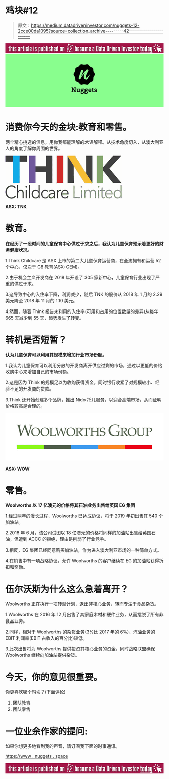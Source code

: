 # 鸡块#12

> 原文：<https://medium.datadriveninvestor.com/nuggets-12-2cce00da1095?source=collection_archive---------42----------------------->

[![](img/460e962dc673dcd10bb99cf1c477722c.png)](http://www.track.datadriveninvestor.com/BecomeDDItealI1)![](img/b56199696f92d4c4da647b5e02eb213a.png)

# 消费你今天的金块:教育和零售。

两个精心挑选的信息，用你我都能理解的术语解释。从技术角度切入，从澳大利亚人的角度了解你周围的世界。

![](img/03ae33b5d931a29b249ccf8c9363ba16.png)

**ASX: TNK**

# **教育**。

**在经历了一段时间的儿童保育中心供过于求之后，我认为儿童保育预示着更好的财务健康状况。**

1.Think Childcare 是 ASX 上市的第二大儿童保育运营商，在全澳拥有和运营 52 个中心，仅次于 G8 教育(ASX: GEM)。

2.由于机会主义开发商在 2018 年开设了 305 家新中心，儿童保育行业出现了严重的供过于求。

3.这导致中心的入住率下降，利润减少，随后 TNK 的股价从 2018 年 1 月的 2.29 美元降至 2018 年 11 月的 1.10 美元。

4.然而，随着 Think 报告未利用的入住率(可用和占用的位置数量的差异)从每年 665 天减少到 55 天，趋势发生了转变。

# **转机是否短暂**？

**认为儿童保育可以利用其规模来增加行业市场份额。**

1.我认为儿童保育可以利用分散的开发商离开供应过剩的市场，通过以更低的价格收购中心来增加自己的市场份额。

2.这是因为 Think 的规模足以为收购获得资金，同时银行收紧了对规模较小、经验不足的开发商的贷款。

3.Think 还开始创建多个品牌，推出 Nido 托儿服务，以迎合高端市场，从而证明价格较高是合理的。

![](img/07e8f0189ea53eed1b46004be1f713fc.png)

**ASX: WOW**

# **零售**。

**Woolworths 以 17 亿澳元的价格将其石油业务出售给英国 EG 集团**

1.经过两年的漫长过程，Woolworths 已达成协议，将于 2019 年初出售其 540 个加油站。

2.2018 年 6 月，该公司试图以 18 亿澳元的价格将同样的加油站出售给英国石油，但遭到 ACCC 的拒绝，理由是削弱了行业竞争。

3.相反，EG 集团已经同意购买加油站，作为进入澳大利亚市场的一种简单方式。

4.在销售中有一项战略协议，允许 Woolworths 的客户继续在 EG 的加油站获得折扣和奖励。

# **伍尔沃斯为什么这么急着离开**？

Woolworths 正在执行一项转型计划，退出非核心业务，转而专注于食品杂货。

1.Woolworths 在 2016 年 12 月出售了其家庭木材和硬件业务，从而摆脱了所有非食品业务。

2.同样，相对于 Woolworths 的杂货业务(3%比 2017 年的 6%)，汽油业务的 EBIT 利润率(EBIT 占收入的百分比)较低。

3.此次出售将为 Woolworths 提供投资其核心业务的资金，同时战略联盟确保 Woolworths 继续向加油站提供杂货。

# 今天，你的意见很重要。

你更喜欢哪个鸡块？(下面评论)

1.  团队教育
2.  团队零售

# 一位业余作家的提问:

如果你想更多地看到我的声音，请订阅我下面的时事通讯。

[https://www . nuggets . space](http://www.nuggets.space/)

[![](img/1095f79b6af5b548698834bae40171ae.png)](http://www.track.datadriveninvestor.com/BecomeDDI1B)
